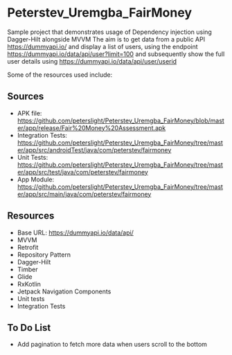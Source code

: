 # Peterstev_Uremgba_FairMoney

Sample project that demonstrates usage of Dependency injection using Dagger-Hilt alongside MVVM
The aim is to get data from a public API https://dummyapi.io/ and display a list of users, using the endpoint https://dummyapi.io/data/api/user?limit=100 and subsequently show the full user details using https://dummyapi.io/data/api/user/userid

Some of the resources used include:

## Sources
* APK file: https://github.com/peterslight/Peterstev_Uremgba_FairMoney/blob/master/app/release/Fair%20Money%20Assessment.apk
* Integration Tests: https://github.com/peterslight/Peterstev_Uremgba_FairMoney/tree/master/app/src/androidTest/java/com/peterstev/fairmoney
* Unit Tests: https://github.com/peterslight/Peterstev_Uremgba_FairMoney/tree/master/app/src/test/java/com/peterstev/fairmoney
* App Module: https://github.com/peterslight/Peterstev_Uremgba_FairMoney/tree/master/app/src/main/java/com/peterstev/fairmoney

## Resources

* Base URL: https://dummyapi.io/data/api/
* MVVM
* Retrofit
* Repository Pattern
* Dagger-Hilt
* Timber
* Glide
* RxKotlin
* Jetpack Navigation Components
* Unit tests
* Integration Tests

## To Do List

* Add pagination to fetch more data when users scroll to the bottom
